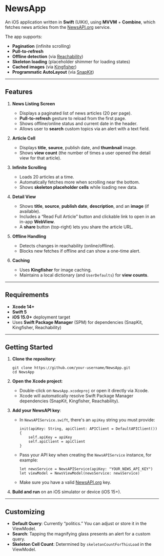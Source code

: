 # NewsApp

An iOS application written in **Swift** (UIKit), using **MVVM** + **Combine**, which fetches news articles from the [NewsAPI.org](https://newsapi.org/) service.

The app supports:
- **Pagination** (infinite scrolling)
- **Pull-to-refresh**
- **Offline detection** (via [Reachability](https://github.com/ashleymills/Reachability.swift))
- **Skeleton loading** (placeholder shimmer for loading states)
- **Cached images** (via [Kingfisher](https://github.com/onevcat/Kingfisher))
- **Programmatic AutoLayout** (via [SnapKit](https://github.com/SnapKit/SnapKit))

---

## Features

1. **News Listing Screen**
   - Displays a paginated list of news articles (20 per page).
   - **Pull-to-refresh** gesture to reload from the first page.
   - Shows offline/online status and current date in the header.
   - Allows user to **search** custom topics via an alert with a text field.

2. **Article Cell**
   - Displays **title**, **source**, publish date, and **thumbnail** image.
   - Shows **view count** (the number of times a user opened the detail view for that article).

3. **Infinite Scrolling**
   - Loads 20 articles at a time.
   - Automatically fetches more when scrolling near the bottom.
   - Shows **skeleton placeholder cells** while loading new data.

4. **Detail View**
   - Shows **title**, **source**, **publish date**, **description**, and an **image** (if available).
   - Includes a “Read Full Article” button and clickable link to open in an in-app **WebView**.
   - A **share** button (top-right) lets you share the article URL.

5. **Offline Handling**
   - Detects changes in reachability (online/offline).
   - Blocks new fetches if offline and can show a one-time alert.

6. **Caching**
   - Uses **Kingfisher** for image caching.
   - Maintains a local dictionary (and `UserDefaults`) for **view counts**.

---

## Requirements

- **Xcode 14+**
- **Swift 5**
- **iOS 15.0+** deployment target
- Uses **Swift Package Manager** (SPM) for dependencies (SnapKit, Kingfisher, Reachability)

---

## Getting Started

1. **Clone the repository**:

       git clone https://github.com/your-username/NewsApp.git
       cd NewsApp

2. **Open the Xcode project**:
   - Double-click on `NewsApp.xcodeproj` or open it directly via Xcode.
   - Xcode will automatically resolve Swift Package Manager dependencies (SnapKit, Kingfisher, Reachability).

3. **Add your NewsAPI key**:
   - In `NewsAPIService.swift`, there's an `apiKey` string you must provide:

         init(apiKey: String, apiClient: APIClient = DefaultAPIClient()) {
             self.apiKey = apiKey
             self.apiClient = apiClient
         }

   - Pass your API key when creating the `NewsAPIService` instance, for example:

         let newsService = NewsAPIService(apiKey: "YOUR_NEWS_API_KEY")
         let viewModel = NewsViewModel(newsService: newsService)

   - Make sure you have a valid [NewsAPI.org](https://newsapi.org/) key.

4. **Build and run** on an iOS simulator or device (iOS 15+).

---

## Customizing

- **Default Query**: Currently “politics.” You can adjust or store it in the ViewModel.
- **Search**: Tapping the magnifying glass presents an alert for a custom query.
- **Skeleton Cell Count**: Determined by `skeletonCountForThisLoad` in the ViewModel.


